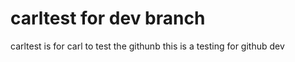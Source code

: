 # carltest for dev branch
carltest is for carl to test the githunb
this is a testing for github dev
